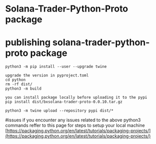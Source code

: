 
# Solana-Trader-Python-Proto package

# publishing solana-trader-python-proto package
    python3 -m pip install --user --upgrade twine

    upgrade the version in pyproject.toml
    cd python
    rm -rf dist/
    python3 -m build

    you can install package locally before uploading it to the pypi
    pip install dist/bxsolana-trader-proto-0.0.10.tar.gz

    python3 -m twine upload --repository pypi dist/*


#issues
    if you encounter any issues related to the above python3 commands reffer to this page for steps to setup your local machine 
    [https://packaging.python.org/en/latest/tutorials/packaging-projects/](https://packaging.python.org/en/latest/tutorials/packaging-projects/)